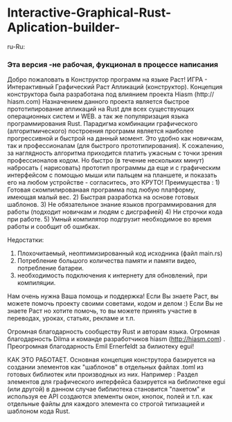 # Interactive-Graphical-Rust-Aplication-builder-

ru-Ru:
<h3>Эта версия -не рабочая, фукционал в процессе написания </h3>
Добро пожаловать в Конструктор программ на языке Раст!
ИГРА - Интерактивный Графический Раст Апликаций (конструктор).
Концепция конструктора была разработана под влиянием проекта Hiasm (http:// hiasm.com)  
Назначением данного проекта является быстрое прототипирование апликаций  на Rust для всех существующих операционных систем и WEB. а так же популяризация языка программирования Rust.
Парадигма комбинации графического (алгоритмического) построения программ является наиболее прогрессивной и быстрой на данный момент.
Это удобно как новичкам, так и профессионалам (для быстрого прототипирования). 
К сожалению, за наглядность алгоритма приходится платить ужасным с точки зрения профессионалов кодом. 
Но быстро (в течение нескольких минут) набросать ( нарисовать) прототип программы да еще и с графическим интерфейсом с помощью мыши или пальцем на планшете, и показать его на любом устройстве - согласитесь, это КРУТО!
Преимущества :
1) Готовая скомпилированаая программа под любую платформу, имеющая малый вес.
2) Быстрая разработка на основе готовых шаблонов.
3) Не обязательное знание языков программирования для работы (подходит новичкам и людям с дисграфией)
4) Ни строчки кода при работе. 
5) Умный компилятор подгрузит необходимое во время работы и сообщит об ошибках.

Недостатки:
1) Плохочитаемый, неоптимизированный код исходника (файл main.rs)
2) Потребление большого количества памяти и памяти видео, потребление батареи. 
3) необходимость подключения к интернету для обновлений, при компиляции. 

Нам очень нужна Ваша помощь и поддержка!
Если Вы знаете Раст, вы можете помочь проекту своими советами, кодом и делом :)
Если Вы не знаете Раст но хотите помочь, то вы можете принять участие в переводах, уроках, статьях, рекламе и т.п.

Огромная благодарность сообществу Rust и авторам языка.
Огромная благодарность Dilma  и команде разработчиков hiasm (http://hiasm.com) .
Преогромная благодарность Emil Ernerfeldt за билиотеку egui!

КАК ЭТО РАБОТАЕТ.
Основная концепция конструтора базируется на создании элементов как "шаблонов" в отдельных файлах .toml из готовых библиотек  или производных из них.
Например :
Раздел элементов для графического интерфейса базируется на библиотеке egui (или другой) в данном случае библиотека становится "пакетом" и используя ее API 
создаются элементы окон, кнопок, полей и т.п. как отдельные файлы для каждого элемента со строгой типизацией и шаблоном кода Rust.
